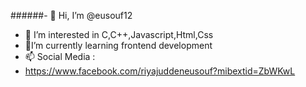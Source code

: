 ######- 👋 Hi, I’m @eusouf12
- 👀 I’m interested in C,C++,Javascript,Html,Css
- 🌱I’m currently learning frontend development
- 📫 Social Media :
- https://www.facebook.com/riyajuddeneusouf?mibextid=ZbWKwL


<!---
eusouf12/eusouf12 is a ✨ special ✨ repository because its `README.md` (this file) appears on your GitHub profile.
You can click the Preview link to take a look at your changes.
--->
